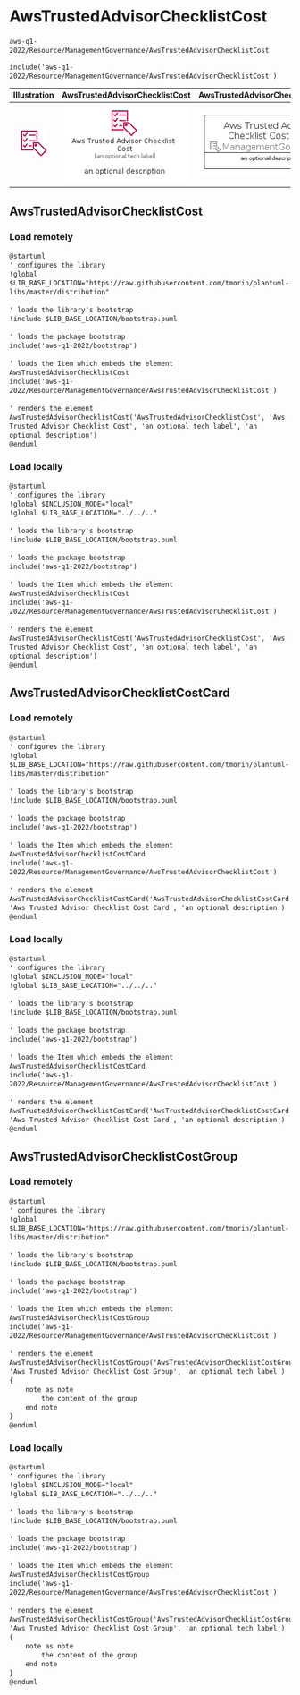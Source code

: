 # AwsTrustedAdvisorChecklistCost


```text
aws-q1-2022/Resource/ManagementGovernance/AwsTrustedAdvisorChecklistCost
```

```text
include('aws-q1-2022/Resource/ManagementGovernance/AwsTrustedAdvisorChecklistCost')
```



| Illustration | AwsTrustedAdvisorChecklistCost | AwsTrustedAdvisorChecklistCostCard | AwsTrustedAdvisorChecklistCostGroup |
| :---: | :---: | :---: | :---: |
| ![illustration for Illustration](../../../aws-q1-2022/Resource/ManagementGovernance/AwsTrustedAdvisorChecklistCost.png) | ![illustration for AwsTrustedAdvisorChecklistCost](../../../aws-q1-2022/Resource/ManagementGovernance/AwsTrustedAdvisorChecklistCost.Local.png) | ![illustration for AwsTrustedAdvisorChecklistCostCard](../../../aws-q1-2022/Resource/ManagementGovernance/AwsTrustedAdvisorChecklistCostCard.Local.png) | ![illustration for AwsTrustedAdvisorChecklistCostGroup](../../../aws-q1-2022/Resource/ManagementGovernance/AwsTrustedAdvisorChecklistCostGroup.Local.png) |




## AwsTrustedAdvisorChecklistCost

### Load remotely
```plantuml
@startuml
' configures the library
!global $LIB_BASE_LOCATION="https://raw.githubusercontent.com/tmorin/plantuml-libs/master/distribution"

' loads the library's bootstrap
!include $LIB_BASE_LOCATION/bootstrap.puml

' loads the package bootstrap
include('aws-q1-2022/bootstrap')

' loads the Item which embeds the element AwsTrustedAdvisorChecklistCost
include('aws-q1-2022/Resource/ManagementGovernance/AwsTrustedAdvisorChecklistCost')

' renders the element
AwsTrustedAdvisorChecklistCost('AwsTrustedAdvisorChecklistCost', 'Aws Trusted Advisor Checklist Cost', 'an optional tech label', 'an optional description')
@enduml
```

### Load locally
```plantuml
@startuml
' configures the library
!global $INCLUSION_MODE="local"
!global $LIB_BASE_LOCATION="../../.."

' loads the library's bootstrap
!include $LIB_BASE_LOCATION/bootstrap.puml

' loads the package bootstrap
include('aws-q1-2022/bootstrap')

' loads the Item which embeds the element AwsTrustedAdvisorChecklistCost
include('aws-q1-2022/Resource/ManagementGovernance/AwsTrustedAdvisorChecklistCost')

' renders the element
AwsTrustedAdvisorChecklistCost('AwsTrustedAdvisorChecklistCost', 'Aws Trusted Advisor Checklist Cost', 'an optional tech label', 'an optional description')
@enduml
```

## AwsTrustedAdvisorChecklistCostCard

### Load remotely
```plantuml
@startuml
' configures the library
!global $LIB_BASE_LOCATION="https://raw.githubusercontent.com/tmorin/plantuml-libs/master/distribution"

' loads the library's bootstrap
!include $LIB_BASE_LOCATION/bootstrap.puml

' loads the package bootstrap
include('aws-q1-2022/bootstrap')

' loads the Item which embeds the element AwsTrustedAdvisorChecklistCostCard
include('aws-q1-2022/Resource/ManagementGovernance/AwsTrustedAdvisorChecklistCost')

' renders the element
AwsTrustedAdvisorChecklistCostCard('AwsTrustedAdvisorChecklistCostCard', 'Aws Trusted Advisor Checklist Cost Card', 'an optional description')
@enduml
```

### Load locally
```plantuml
@startuml
' configures the library
!global $INCLUSION_MODE="local"
!global $LIB_BASE_LOCATION="../../.."

' loads the library's bootstrap
!include $LIB_BASE_LOCATION/bootstrap.puml

' loads the package bootstrap
include('aws-q1-2022/bootstrap')

' loads the Item which embeds the element AwsTrustedAdvisorChecklistCostCard
include('aws-q1-2022/Resource/ManagementGovernance/AwsTrustedAdvisorChecklistCost')

' renders the element
AwsTrustedAdvisorChecklistCostCard('AwsTrustedAdvisorChecklistCostCard', 'Aws Trusted Advisor Checklist Cost Card', 'an optional description')
@enduml
```

## AwsTrustedAdvisorChecklistCostGroup

### Load remotely
```plantuml
@startuml
' configures the library
!global $LIB_BASE_LOCATION="https://raw.githubusercontent.com/tmorin/plantuml-libs/master/distribution"

' loads the library's bootstrap
!include $LIB_BASE_LOCATION/bootstrap.puml

' loads the package bootstrap
include('aws-q1-2022/bootstrap')

' loads the Item which embeds the element AwsTrustedAdvisorChecklistCostGroup
include('aws-q1-2022/Resource/ManagementGovernance/AwsTrustedAdvisorChecklistCost')

' renders the element
AwsTrustedAdvisorChecklistCostGroup('AwsTrustedAdvisorChecklistCostGroup', 'Aws Trusted Advisor Checklist Cost Group', 'an optional tech label') {
    note as note
        the content of the group
    end note
}
@enduml
```

### Load locally
```plantuml
@startuml
' configures the library
!global $INCLUSION_MODE="local"
!global $LIB_BASE_LOCATION="../../.."

' loads the library's bootstrap
!include $LIB_BASE_LOCATION/bootstrap.puml

' loads the package bootstrap
include('aws-q1-2022/bootstrap')

' loads the Item which embeds the element AwsTrustedAdvisorChecklistCostGroup
include('aws-q1-2022/Resource/ManagementGovernance/AwsTrustedAdvisorChecklistCost')

' renders the element
AwsTrustedAdvisorChecklistCostGroup('AwsTrustedAdvisorChecklistCostGroup', 'Aws Trusted Advisor Checklist Cost Group', 'an optional tech label') {
    note as note
        the content of the group
    end note
}
@enduml
```

